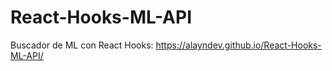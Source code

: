 # React-Hooks-ML-API
Buscador de ML con React Hooks: https://alayndev.github.io/React-Hooks-ML-API/
